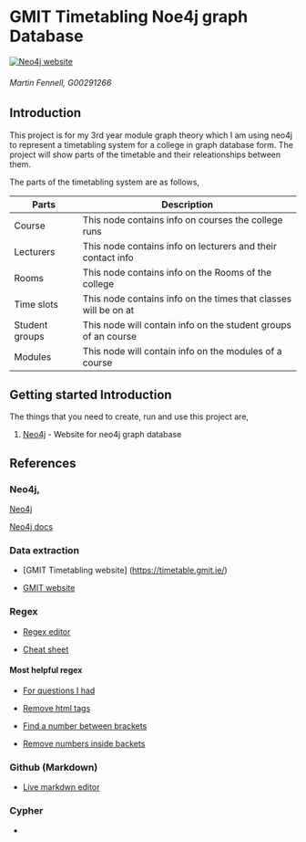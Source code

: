 # GMIT Timetabling Noe4j graph Database

[![Neo4j website](https://upload.wikimedia.org/wikipedia/commons/f/fd/Neo4j-2015-logo.png)](https://neo4j.com/)
###### Martin Fennell, G00291266

## Introduction
This project is for my 3rd year module graph theory which I am using neo4j to represent a timetabling system for a college in graph database form. The project will show parts of the timetable and their releationships between them.

The parts of the timetabling system are as follows,

| Parts | Description |
| ------ | ------ |
| Course | This node contains info on courses the college runs |
| Lecturers | This node contains info on lecturers and their contact info |
| Rooms | This node contains info on the Rooms of the college |
| Time slots | This node contains info on the times that classes will be on at |
| Student groups | This node will contain info on the student groups of an course |
| Modules | This node will contain info on the modules of a course |

## Getting started Introduction

The things that you need to create, run and use this project are,

1. [Neo4j](https://neo4j.com/download/) - Website for neo4j graph database

## References

### Neo4j,

[Neo4j](https://neo4j.com)

[Neo4j docs](https://neo4j.com/developer/get-started/)

### Data extraction

- [GMIT Timetabling website] (https://timetable.gmit.ie/)

- [GMIT website](https://www.gmit.ie/)

### Regex

- [Regex editor](http://regexr.com/)

- [Cheat sheet](https://www.cheatography.com/davechild/cheat-sheets/regular-expressions/)

#### Most helpful regex

- [For questions I had](https://stackoverflow.com/)

- [Remove html tags](https://www.rhyous.com/2012/12/11/removing-all-xml-or-html-tags-using-notepad/)

- [Find a number between brackets](http://stackoverflow.com/questions/13807207/regex-find-a-number-between-parentheses)

- [Remove numbers inside backets](http://stackoverflow.com/questions/38962471/only-remove-numbers-inside-parentheses-brackets)

### Github (Markdown)

- [Live markdwn editor](http://dillinger.io/)

### Cypher

- []()


